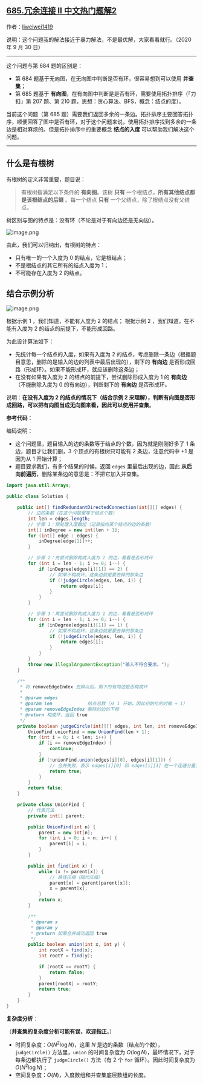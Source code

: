 ## [685.冗余连接 II 中文热门题解2](https://leetcode.cn/problems/redundant-connection-ii/solutions/100000/bing-cha-ji-java-by-liweiwei1419)

作者：[liweiwei1419](https://leetcode.cn/u/liweiwei1419)

说明：这个问题我的解法接近于暴力解法，不是最优解，大家看看就行。（2020 年 9 月 30 日）

---

这个问题与第 684 题的区别是：

+ 第 684 题基于无向图，在无向图中判断是否有环，很容易想到可以使用 **并查集**；
+ 第 685 题基于 **有向图**，在有向图中判断是是否有环，需要使用拓扑排序（「力扣」第 207 题、第 210 题，思想：贪心算法、BFS，概念：结点的度）。

当前这个问题（第 685 题）需要我们返回多余的一条边。拓扑排序主要回答拓扑序，顺便回答了图中是否有环，对于这个问题来说，使用拓扑排序找到多余的一条边是相对麻烦的。但是拓扑排序中的重要概念 **结点的入度** 可以帮助我们解决这个问题。

---

## 什么是有根树

有根树的定义非常重要，题目说：

> 有根树指满足以下条件的 **有向图**。该树 **只有** 一个根结点，**所有其他结点都是该根结点的后继** 。每一个结点 **只有** 一个父结点，除了根结点没有父结点。

树区别与图的特点是：没有环（不论是对于有向边还是无向边）。

![image.png](https://pic.leetcode-cn.com/1600314313-OyFTez-image.png)


由此，我们可以归纳出，有根树的特点：

+ 只有唯一的一个入度为 $0$ 的结点，它是根结点；
+ 不是根结点的其它所有的结点入度为 $1$；
+ 不可能存在入度为 $2$ 的结点。

## 结合示例分析

![image.png](https://pic.leetcode-cn.com/1600315175-HUIAGn-image.png)

根据示例 1 ，我们知道，不能有入度为 $2$ 的结点；
根据示例 2 ，我们知道，在不能有入度为 $2$ 的结点的前提下，不能形成回路。

为此设计算法如下：

+ 先统计每一个结点的入度，如果有入度为 $2$ 的结点，考虑删除一条边（根据题目意思，删除的是输入的边的列表中最后出现的），剩下的 **有向边** 是否形成回路（形成环）。如果不能形成环，就应该删除这条边；
+ 在没有如果有入度为 $2$ 的结点的前提下，尝试删除形成入度为 $1$ 的 **有向边** （不能删除入度为 $0$ 的有向边），判断剩下的 **有向边** 是否形成环。

说明：**在没有入度为 $2$ 的结点的情况下（结合示例 2 来理解），判断有向图是否形成回路，可以把有向图当成无向图来看，因此可以使用并查集**。


**参考代码**：

编码说明：

+ 这个问题里，题目输入的边的条数等于结点的个数，因为就是刚刚好多了 $1$ 条边，题目才让我们删，$3$ 个顶点的有根树只可能有 $2$ 条边，注意代码中 $+1$ 是因为从 $1$ 开始计算；
+ 题目要求我们，有多个结果的时候，返回 `edges` 里最后出现的边，因此 **从后向前遍历**，删除某条边的意思是：不把它加入并查集。

```Java []
import java.util.Arrays;

public class Solution {

    public int[] findRedundantDirectedConnection(int[][] edges) {
        // 边的条数（在这个问题里等于结点个数）
        int len = edges.length;
        // 步骤 1：预处理入度数组（记录指向某个结点的边的条数）
        int[] inDegree = new int[len + 1];
        for (int[] edge : edges) {
            inDegree[edge[1]]++;
        }

        // 步骤 2：先尝试删除构成入度为 2 的边，看看是否形成环
        for (int i = len - 1; i >= 0; i--) {
            if (inDegree[edges[i][1]] == 2) {
                // 如果不构成环，这条边就是要去掉的那条边
                if (!judgeCircle(edges, len, i)) {
                    return edges[i];
                }
            }
        }

        // 步骤 3：再尝试删除构成入度为 1 的边，看看是否形成环
        for (int i = len - 1; i >= 0; i--) {
            if (inDegree[edges[i][1]] == 1) {
                // 如果不构成环，这条边就是要去掉的那条边
                if (!judgeCircle(edges, len, i)) {
                    return edges[i];
                }
            }
        }
        throw new IllegalArgumentException("输入不符合要求。");
    }

    /**
     * 将 removeEdgeIndex 去掉以后，剩下的有向边是否构成环
     *
     * @param edges
     * @param len             结点总数（从 1 开始，因此初始化的时候 + 1）
     * @param removeEdgeIndex 删除的边的下标
     * @return 构成环，返回 true
     */
    private boolean judgeCircle(int[][] edges, int len, int removeEdgeIndex) {
        UnionFind unionFind = new UnionFind(len + 1);
        for (int i = 0; i < len; i++) {
            if (i == removeEdgeIndex) {
                continue;
            }
            if (!unionFind.union(edges[i][0], edges[i][1])) {
                // 合并失败，表示 edges[i][0] 和 edges[i][1] 在一个连通分量里，即构成了环
                return true;
            }
        }
        return false;
    }

    private class UnionFind {
        // 代表元法
        private int[] parent;

        public UnionFind(int n) {
            parent = new int[n];
            for (int i = 0; i < n; i++) {
                parent[i] = i;
            }
        }

        public int find(int x) {
            while (x != parent[x]) {
                // 路径压缩（隔代压缩）
                parent[x] = parent[parent[x]];
                x = parent[x];
            }
            return x;
        }

        /**
         * @param x
         * @param y
         * @return 如果合并成功返回 true
         */
        public boolean union(int x, int y) {
            int rootX = find(x);
            int rootY = find(y);

            if (rootX == rootY) {
                return false;
            }
            parent[rootX] = rootY;
            return true;
        }
    }
}
```

**复杂度分析**：

（**并查集的复杂度分析可能有误，欢迎指正**。）

+ 时间复杂度：$O(N^2 \log N)$，这里 $N$ 是边的条数（结点的个数），`judgeCircle()` 方法里，`union` 的时间复杂度为 $O(\log N)$，最坏情况下，对于每条边都执行了 `judgeCircle()` 方法（有 2 个 `for` 循环）。因此时间复杂度为 $O(N^2 \log N)$；
+ 空间复杂度：$O(N)$，入度数组和并查集底层数组的长度。


